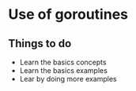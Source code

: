 # Use of goroutines

## Things to do

- Learn the basics concepts
- Learn the basics examples
- Lear by doing more examples